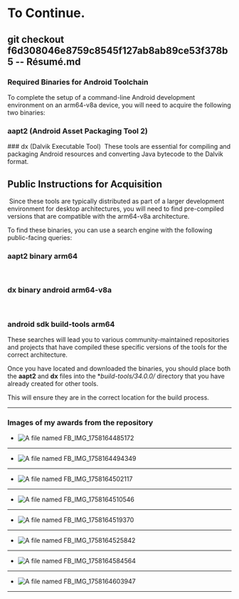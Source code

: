 # To Continue. 
## git checkout f6d308046e8759c8545f127ab8ab89ce53f378b5 -- Résumé.md


### Required Binaries for Android Toolchain
​To complete the setup of a command-line Android development environment on an arm64-v8a device, you will need to acquire the following two binaries:

### ​aapt2 (Android Asset Packaging Tool 2)

​### dx (Dalvik Executable Tool)
​
These tools are essential for compiling and packaging Android resources and converting Java bytecode to the Dalvik format.

## ​Public Instructions for Acquisition
​
Since these tools are typically distributed as part of a larger development environment for desktop architectures, you will need to find pre-compiled versions that are compatible with the arm64-v8a architecture.

​To find these binaries, you can use a search engine with the following public-facing queries:

### ​aapt2 binary arm64
​
### dx binary android arm64-v8a
​
### android sdk build-tools arm64

​These searches will lead you to various community-maintained repositories and projects that have compiled these specific versions of the tools for the correct architecture.

​Once you have located and downloaded the binaries, you should place both the **aapt2** and **dx** files into the **build-tools/34.0.0/* directory that you have already created for other tools. 

This will ensure they are in the correct location for the build process.

---

### Images of my awards from the repository

- ![A file named FB_IMG_1758164485172](https://raw.githubusercontent.com/ScreenNamePlus1/Terminal-16/main/FB_IMG_1758164485172.jpg)

---

- ![A file named FB_IMG_1758164494349](https://raw.githubusercontent.com/ScreenNamePlus1/Terminal-16/main/FB_IMG_1758164494349.jpg)

---

- ![A file named FB_IMG_1758164502117](https://raw.githubusercontent.com/ScreenNamePlus1/Terminal-16/main/FB_IMG_1758164502117.jpg)

---

- ![A file named FB_IMG_1758164510546](https://raw.githubusercontent.com/ScreenNamePlus1/Terminal-16/main/FB_IMG_1758164510546.jpg)

---

- ![A file named FB_IMG_1758164519370](https://raw.githubusercontent.com/ScreenNamePlus1/Terminal-16/main/FB_IMG_1758164519370.jpg)

---

- ![A file named FB_IMG_1758164525842](https://raw.githubusercontent.com/ScreenNamePlus1/Terminal-16/main/FB_IMG_1758164525842.jpg)

---

- ![A file named FB_IMG_1758164584564](https://raw.githubusercontent.com/ScreenNamePlus1/Terminal-16/main/FB_IMG_1758164584564.jpg)

---

- ![A file named FB_IMG_1758164603947](https://raw.githubusercontent.com/ScreenNamePlus1/Terminal-16/main/FB_IMG_1758164603947.jpg)

---
